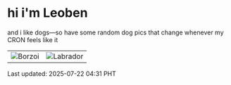 # hi i'm Leoben

and i like dogs—so have some random dog pics that change whenever my CRON feels like it

|  |  |
|--------|----------|
| ![Borzoi](https://random-dog-vercel.vercel.app/api/random-borzoi?v=1753129871) | ![Labrador](https://random-dog-vercel.vercel.app/api/random-labrador?v=1753129871) |

Last updated: 2025-07-22 04:31 PHT
